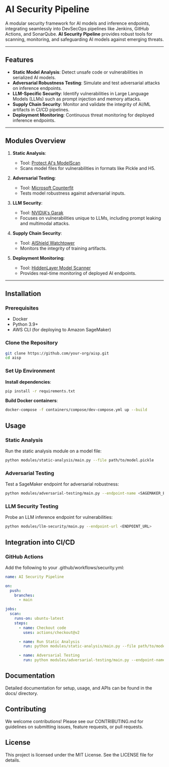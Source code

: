 # AI Security Pipeline

A modular security framework for AI models and inference endpoints, integrating seamlessly into DevSecOps pipelines like Jenkins, GitHub Actions, and SonarQube. **AI Security Pipeline** provides robust tools for scanning, monitoring, and safeguarding AI models against emerging threats.

---

## Features

- **Static Model Analysis**: Detect unsafe code or vulnerabilities in serialized AI models.
- **Adversarial Robustness Testing**: Simulate and test adversarial attacks on inference endpoints.
- **LLM-Specific Security**: Identify vulnerabilities in Large Language Models (LLMs) such as prompt injection and memory attacks.
- **Supply Chain Security**: Monitor and validate the integrity of AI/ML artifacts in CI/CD pipelines.
- **Deployment Monitoring**: Continuous threat monitoring for deployed inference endpoints.

---

## Modules Overview

1. **Static Analysis**: 
   - Tool: [Protect AI's ModelScan](https://github.com/protectai/modelscan)
   - Scans model files for vulnerabilities in formats like Pickle and H5.

2. **Adversarial Testing**:
   - Tool: [Microsoft Counterfit](https://github.com/Azure/counterfit)
   - Tests model robustness against adversarial inputs.

3. **LLM Security**:
   - Tool: [NVIDIA's Garak](https://github.com/NVIDIA/garak)
   - Focuses on vulnerabilities unique to LLMs, including prompt leaking and multimodal attacks.

4. **Supply Chain Security**:
   - Tool: [AIShield Watchtower](https://github.com/bosch-aisecurity-aishield/watchtower)
   - Monitors the integrity of training artifacts.

5. **Deployment Monitoring**:
   - Tool: [HiddenLayer Model Scanner](https://hiddenlayer.com/model-scanner)
   - Provides real-time monitoring of deployed AI endpoints.

---

## Installation

### Prerequisites
- Docker
- Python 3.9+
- AWS CLI (for deploying to Amazon SageMaker)

### Clone the Repository
```bash
git clone https://github.com/your-org/aisp.git
cd aisp
```

### Set Up Environment
**Install dependencies**:
```bash
pip install -r requirements.txt
```

**Build Docker containers**:
```bash
docker-compose -f containers/compose/dev-compose.yml up --build
```

## Usage

### Static Analysis
Run the static analysis module on a model file:
```bash
python modules/static-analysis/main.py --file path/to/model.pickle
```

### Adversarial Testing
Test a SageMaker endpoint for adversarial robustness:
```bash
python modules/adversarial-testing/main.py --endpoint-name <SAGEMAKER_ENDPOINT_NAME>
```

### LLM Security Testing
Probe an LLM inference endpoint for vulnerabilities:
```bash
python modules/llm-security/main.py --endpoint-url <ENDPOINT_URL>
```

## Integration into CI/CD

### GitHub Actions

Add the following to your .github/workflows/security.yml:
```yaml
name: AI Security Pipeline

on:
  push:
    branches:
      - main

jobs:
  scan:
    runs-on: ubuntu-latest
    steps:
      - name: Checkout code
        uses: actions/checkout@v2

      - name: Run Static Analysis
        run: python modules/static-analysis/main.py --file path/to/model.pickle

      - name: Adversarial Testing
        run: python modules/adversarial-testing/main.py --endpoint-name <SAGEMAKER_ENDPOINT_NAME>
```

## Documentation
Detailed documentation for setup, usage, and APIs can be found in the docs/ directory.

## Contributing
We welcome contributions! Please see our CONTRIBUTING.md for guidelines on submitting issues, feature requests, or pull requests.

## License
This project is licensed under the MIT License. See the LICENSE file for details.
